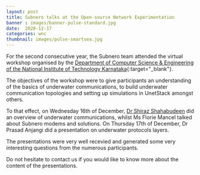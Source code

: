 ```yaml
---
layout: post
title: Subnero talks at the Open-source Network Experimentation
banner : images/banner-pulse-standard.jpg
date:  2020-12-17
categories: wnc
thumbnail: images/pulse-smartsea.jpg
---
```


For the second consecutive year, the Subnero team attended the virtual workshop organised by the [Department of Computer Science & Engineering of the National Institute of Technology Karnataka](https://cse.nitk.ac.in/){:target="_blank"}.

The objectives of the workshop were to give participants an understanding of the basics of underwater communications, to build underwater communication topologies and setting up simulations in UnetStack amongst others.

To that effect, on Wednesday 16th of December, [Dr Shiraz Shahabudeen](https://subnero.com/people/shiraz/) did an overview of underwater communications, whilst Ms Florie Mancel talked about Subnero modems and solutions.
On Thursday 17th of December, Dr Prasad Anjangi did a presentation on underwater protocols layers.

The presentations were very well recevied and generated some very interesting questions from the numerous participants.

Do not hesitate to contact us if you would like to know more about the content of the presentations.
